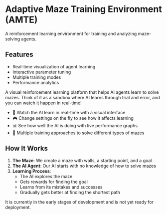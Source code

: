 # Adaptive Maze Training Environment (AMTE)

A reinforcement learning environment for training and analyzing maze-solving agents.

## Features
- Real-time visualization of agent learning
- Interactive parameter tuning
- Multiple training modes
- Performance analytics

A visual reinforcement learning platform that helps AI agents learn to solve mazes. Think of it as a sandbox where AI learns through trial and error, and you can watch it happen in real-time!
- 👀 Watch the AI learn in real-time with a visual interface
- 🎮 Change settings on the fly to see how it affects learning
- 📊 See how well the AI is doing with live performance graphs
- 🎯 Multiple training approaches to solve different types of mazes

## How It Works
1. **The Maze**: We create a maze with walls, a starting point, and a goal
2. **The AI Agent**: Our AI starts with no knowledge of how to solve mazes
3. **Learning Process**: 
   - The AI explores the maze
   - Gets rewards for finding the goal
   - Learns from its mistakes and successes
   - Gradually gets better at finding the shortest path
   

It is currently in the early stages of development and is not yet ready for deployment.